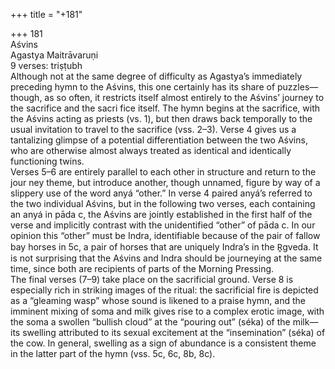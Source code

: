 +++
title = "+181"

+++
181  
Aśvins  
Agastya Maitrāvaruṇi  
9 verses: triṣṭubh  
Although not at the same degree of difficulty as Agastya’s immediately preceding  hymn to the Aśvins, this one certainly has its share of puzzles—though, as so often,  it restricts itself almost entirely to the Aśvins’ journey to the sacrifice and the sacri fice itself. The hymn begins at the sacrifice, with the Aśvins acting as priests (vs. 1),  but then draws back temporally to the usual invitation to travel to the sacrifice (vss.  2–3). Verse 4 gives us a tantalizing glimpse of a potential differentiation between  the two Aśvins, who are otherwise almost always treated as identical and identically  functioning twins.  
Verses 5–6 are entirely parallel to each other in structure and return to the jour ney theme, but introduce another, though unnamed, figure by way of a slippery use  of the word anyá “other.” In verse 4 paired anyá’s referred to the two individual  Aśvins, but in the following two verses, each containing an anyá in pāda c, the  Aśvins are jointly established in the first half of the verse and implicitly contrast  with the unidentified “other” of pāda c. In our opinion this “other” must be Indra,  identifiable because of the pair of fallow bay horses in 5c, a pair of horses that are  uniquely Indra’s in the R̥gveda. It is not surprising that the Aśvins and Indra  should be journeying at the same time, since both are recipients of parts of the  Morning Pressing.  
The final verses (7–9) take place on the sacrificial ground. Verse 8 is especially  rich in striking images of the ritual: the sacrificial fire is depicted as a “gleaming  wasp” whose sound is likened to a praise hymn, and the imminent mixing of soma  and milk gives rise to a complex erotic image, with the soma a swollen “bullish  cloud” at the “pouring out” (séka) of the milk—its swelling attributed to its sexual  excitement at the “insemination” (séka) of the cow. In general, swelling as a sign of  abundance is a consistent theme in the latter part of the hymn (vss. 5c, 6c, 8b, 8c).  